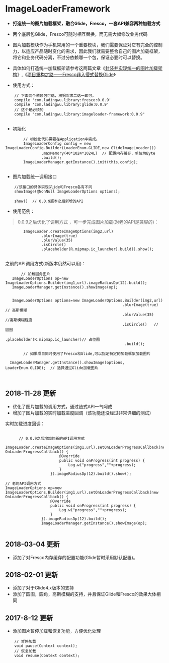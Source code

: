 # ImageLoaderFramework
- **打造统一的图片加载框架，融合Glide，Fresco，一套API兼容两种加载方式**
- 两个底层包Glide，Fresco可随时相互替换，而无需大幅修改业务代码


- 图片加载模块作为手机常用的一个重要模块，我们需要保证对它有完全的控制力，以适应产品随时变化的需求，因此我们就需要整合自己的图片加载框架，将它和业务代码分离，不过分依赖哪一个包，保证必要时可以替换。

- 具体如何打造统一加载框架请参考这两篇文章《[封装并实现统一的图片加载架构](https://juejin.im/post/58b280b92f301e0068078669)》,《[项目重构之路——Fresco非入侵式替换Glide](https://juejin.im/post/592c319ea0bb9f005706a963)》

- 使用方式：
```
    // 下面两个依赖包可选，根据需求二选一即可，
    compile 'com.ladingwu.library:fresco:0.0.9'
    compile 'com.ladingwu.library:glide:0.0.9'
    // 这个是必须的
    compile "com.ladingwu.library:imageloader-framework:0.0.9"
    
```

- 初始化
```
        // 初始化代码需要在Application中完成。
        ImageLoaderConfig config = new ImageLoaderConfig.Builder(LoaderEnum.GLIDE,new GlideImageLocader())
                .maxMemory(40*1024*1024L)  // 配置内存缓存，单位为Byte
                .build();
        ImageLoaderManager.getInstance().init(this,config);
        
```


- 图片加载统一调用接口
```
    //该接口的具体实现Glide和Fresco各有不同
    showImage(@NonNull ImageLoaderOptions options);

    show()  // 0.0.9版本之后新增的API
```



- 使用范例：

> 0.0.9之后优化了调用方式 ，可一步完成图片加载(对老的API是兼容的)：

```
        ImageLoader.createImageOptions(img2,url)
                .blurImage(true)
                .blurValue(35)
                .isCircle()
                .placeholder(R.mipmap.ic_launcher).build().show();


```

之前的API调用方式(新版本仍然可以用)：

```
       // 加载圆角图片
   ImageLoaderOptions op=new ImageLoaderOptions.Builder(img1,url).imageRadiusDp(12).build();
   ImageLoaderManager.getInstance().showImage(op);
                
                
   ImageLoaderOptions options=new ImageLoaderOptions.Builder(img2,url)
                                                    .blurImage(true)   // 高斯模糊    
                                                    .blurValue(35)   //高斯模糊程度
                                                    .isCircle()   // 圆图  
                                                     .placeholder(R.mipmap.ic_launcher)// 占位图
                                                     .build(); 
                                                                  
        // 如果项目同时使用了Fresco和Glide,可以指定特定的加载框架加载图片                                      
  ImageLoaderManager.getInstance().showImage(options, LoaderEnum.GLIDE);  // 选择通过Glide加载图片
                 
                 
```


## 2018-11-28 更新

- 优化了图片加载的调用方式，通过链式API一气呵成
- 增加了图片加载的实时加载进度回调（该功能还没经过非常详细的测试）

实时加载进度回调：

```
      
      // 0.0.9之后增加的新的API调用方式
     ImageLoader.createImageOptions(img1,url).setOnLoaderProgressCallback(new OnLoaderProgressCallback() {
                        @Override
                        public void onProgress(int progress) {
                            Log.w("progress",""+progress);
                        }
                    }).imageRadiusDp(12).build().show();

// 老的API调用方式
ImageLoaderOptions op=new ImageLoaderOptions.Builder(img1,url).setOnLoaderProgressCallback(new OnLoaderProgressCallback() {
                    @Override
                    public void onProgress(int progress) {
                        Log.w("progress",""+progress);
                    }
                }).imageRadiusDp(12).build();
                ImageLoaderManager.getInstance().showImage(op);


```

## 2018-03-04 更新

- 添加了对Fresco内存缓存的配置功能(Glide暂时采用默认配置)。



## 2018-02-01 更新

- 添加了对于Glide4.x版本的支持
- 添加了圆图，圆角，高斯模糊的支持，并且保证Glide和Fresco的效果大体相同


## 2017-8-12 更新

- 添加图片暂停加载和恢复功能，方便优化处理

```
    // 暂停加载
    void pause(Context context);
    // 恢复加载
    void resume(Context context);
```






